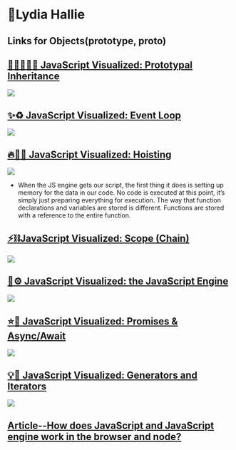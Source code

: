 # 👏Lydia Hallie

## Links for Objects(prototype, **proto**)

## [🎉👨‍👩‍👧‍👧 JavaScript Visualized: Prototypal Inheritance](https://dev.to/lydiahallie/javascript-visualized-prototypal-inheritance-47co)

![](https://res.cloudinary.com/practicaldev/image/fetch/s--gg5KU5nB--/c_limit%2Cf_auto%2Cfl_progressive%2Cq_66%2Cw_880/https://thepracticaldev.s3.amazonaws.com/i/fabyyjot1s78mttyzzk8.gif)

## [✨♻️ JavaScript Visualized: Event Loop](https://dev.to/lydiahallie/javascript-visualized-event-loop-3dif)

![](https://res.cloudinary.com/practicaldev/image/fetch/s--44yasyNX--/c_limit%2Cf_auto%2Cfl_progressive%2Cq_66%2Cw_880/https://devtolydiahallie.s3-us-west-1.amazonaws.com/gid1.6.gif)

## [🔥🕺🏼 JavaScript Visualized: Hoisting](https://dev.to/lydiahallie/javascript-visualized-hoisting-478h)
![](https://res.cloudinary.com/practicaldev/image/fetch/s--lLfiCbTX--/c_limit%2Cf_auto%2Cfl_progressive%2Cq_66%2Cw_880/https://devtolydiahallie.s3-us-west-1.amazonaws.com/gif7.gif)

- When the JS engine gets our script, the first thing it does is setting up memory for the data in our code. No code is executed at this point, it’s simply just preparing everything for execution. The way that function declarations and variables are stored is different. Functions are stored with a reference to the entire function.

## [⚡️⛓JavaScript Visualized: Scope (Chain)](https://dev.to/lydiahallie/javascript-visualized-scope-chain-13pd)
![](https://res.cloudinary.com/practicaldev/image/fetch/s--78xAYQdy--/c_imagga_scale,f_auto,fl_progressive,h_420,q_66,w_1000/https://thepracticaldev.s3.amazonaws.com/i/i4jymvdb2vqc4m2wg5jm.gif)

## [🚀⚙️ JavaScript Visualized: the JavaScript Engine](https://dev.to/lydiahallie/javascript-visualized-the-javascript-engine-4cdf)
![](https://res.cloudinary.com/practicaldev/image/fetch/s--pHrmQNaA--/c_imagga_scale,f_auto,fl_progressive,h_420,q_auto,w_1000/https://thepracticaldev.s3.amazonaws.com/i/q0vxo5pcm6qjo14k0ami.png)

## [⭐️🎀 JavaScript Visualized: Promises & Async/Await](https://dev.to/lydiahallie/javascript-visualized-promises-async-await-5gke)
![](https://res.cloudinary.com/practicaldev/image/fetch/s--WyuGn0NP--/c_imagga_scale,f_auto,fl_progressive,h_420,q_auto,w_1000/https://dev-to-uploads.s3.amazonaws.com/i/lbkswjafvaeynxnrjuoq.png)

## [💡🎁 JavaScript Visualized: Generators and Iterators](https://dev.to/lydiahallie/javascript-visualized-generators-and-iterators-e36)
![](https://res.cloudinary.com/practicaldev/image/fetch/s--efpAl-Dq--/c_imagga_scale,f_auto,fl_progressive,h_420,q_auto,w_1000/https://thepracticaldev.s3.amazonaws.com/i/6pba7yczwddtemu0cla2.jpeg)

## [Article--How does JavaScript and JavaScript engine work in the browser and node?](https://medium.com/jspoint/how-javascript-works-in-browser-and-node-ab7d0d09ac2f)

